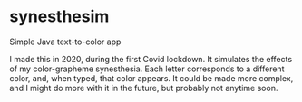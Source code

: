 # synesthesim
Simple Java text-to-color app

I made this in 2020, during the first Covid lockdown.
It simulates the effects of my color-grapheme synesthesia.
Each letter corresponds to a different color, and, when typed, that color appears.
It could be made more complex, and I might do more with it in the future, but probably not anytime soon.
